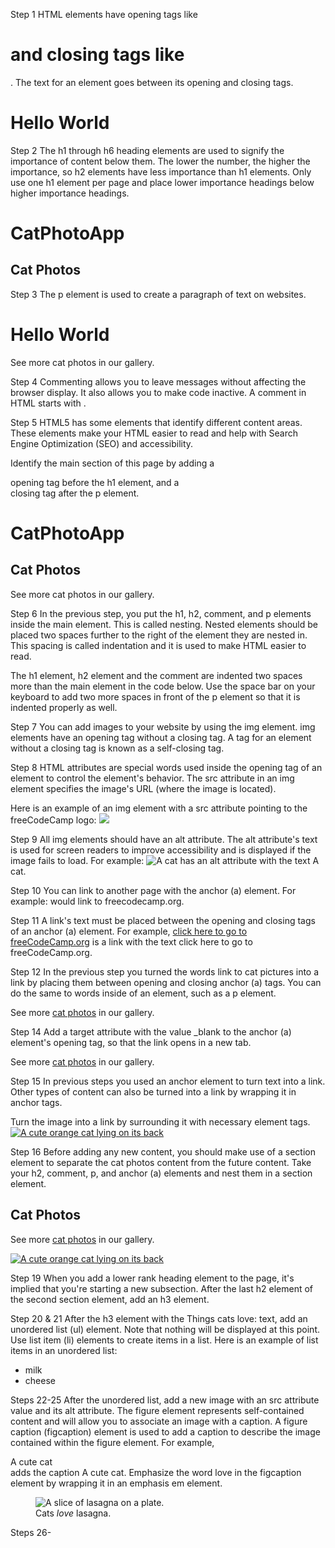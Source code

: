 Step 1 
HTML elements have opening tags like <h1> and closing tags like </h1>.
The text for an element goes between its opening and closing tags.
<html>
  <body>
    <h1>Hello World</h1>
  </body>
</html>

Step 2
The h1 through h6 heading elements are used to signify the importance of content below them. The lower the number, the higher the importance, so h2 elements have less importance than h1 elements. Only use one h1 element per page and place lower importance headings below higher importance headings.

<html>
  <body>
    <h1>CatPhotoApp</h1>
    <h2>Cat Photos</h2>
  </body>
</html>

Step 3
The p element is used to create a paragraph of text on websites. 

<body>
    <h1>Hello World</h1>
    <p>See more cat photos in our gallery.</p>
</body>

Step 4
Commenting allows you to leave messages without affecting the browser display. It also allows you to make code inactive. A comment in HTML starts with <!--, contains any number of lines of text, and ends with -->. 

Step 5 
HTML5 has some elements that identify different content areas. These elements make your HTML easier to read and help with Search Engine Optimization (SEO) and accessibility.

Identify the main section of this page by adding a <main> opening tag before the h1 element, and a </main> closing tag after the p element.

<main>
      <h1>CatPhotoApp</h1>
      <h2>Cat Photos</h2>
      <!-- TODO: Add link to cat photos -->
      <p>See more cat photos in our gallery.</p>
</main>

Step 6
In the previous step, you put the h1, h2, comment, and p elements inside the main element. This is called nesting. Nested elements should be placed two spaces further to the right of the element they are nested in. This spacing is called indentation and it is used to make HTML easier to read.

The h1 element, h2 element and the comment are indented two spaces more than the main element in the code below. Use the space bar on your keyboard to add two more spaces in front of the p element so that it is indented properly as well.

Step 7 
You can add images to your website by using the img element. img elements have an opening tag without a closing tag. A tag for an element without a closing tag is known as a self-closing tag.
<img>

Step 8
HTML attributes are special words used inside the opening tag of an element to control the element's behavior. The src attribute in an img element specifies the image's URL (where the image is located).

Here is an example of an img element with a src attribute pointing to the freeCodeCamp logo:
<img src="https://cdn.freecodecamp.org/platform/universal/fcc_secondary.svg">

Step 9
All img elements should have an alt attribute. The alt attribute's text is used for screen readers to improve accessibility and is displayed if the image fails to load. For example:
 <img src="cat.jpg" alt="A cat"> has an alt attribute with the text A cat.

Step 10
You can link to another page with the anchor (a) element. For example:
<a href='https://freecodecamp.org'></a> would link to freecodecamp.org.

Step 11
A link's text must be placed between the opening and closing tags of an anchor (a) element. For example, <a href="https://www.freecodecamp.org">click here to go to freeCodeCamp.org</a> is a link with the text click here to go to freeCodeCamp.org.

Step 12
In the previous step you turned the words link to cat pictures into a link by placing them between opening and closing anchor (a) tags. You can do the same to words inside of an element, such as a p element.

<p>See more <a href="https://freecatphotoapp.com">cat photos</a> in our gallery.</p>

Step 14
Add a target attribute with the value _blank to the anchor (a) element's opening tag, so that the link opens in a new tab.

<p>See more <a href="https://freecatphotoapp.com" target="_blank">cat photos</a> in our gallery.</p>

Step 15
In previous steps you used an anchor element to turn text into a link. Other types of content can also be turned into a link by wrapping it in anchor tags.

Turn the image into a link by surrounding it with necessary element tags. 
<a href="https://freecatphotoapp.com"><img src="https://cdn.freecodecamp.org/curriculum/cat-photo-app/relaxing-cat.jpg" alt="A cute orange cat lying on its back"></a> 

Step 16
Before adding any new content, you should make use of a section element to separate the cat photos content from the future content.
Take your h2, comment, p, and anchor (a) elements and nest them in a section element.

<section>
  <h2>Cat Photos</h2>
  <!--TODO: Add link to cat photos-->
  <p>See more <a href="https://freecatphotoapp.com" target="_blank">cat photos</a> in our gallery.</p>
  <a href="https://freecatphotoapp.com"><img src="https://cdn.freecodecamp.org/curriculum/cat-photo-app/relaxing-cat.jpg" alt="A cute orange cat lying on its back"></a> 
</section>

Step 19
When you add a lower rank heading element to the page, it's implied that you're starting a new subsection.
After the last h2 element of the second section element, add an h3 element.

Step 20 & 21
After the h3 element with the Things cats love: text, add an unordered list (ul) element. Note that nothing will be displayed at this point.
Use list item (li) elements to create items in a list. Here is an example of list items in an unordered list:

<ul>
  <li>milk</li>
  <li>cheese</li>
</ul>

Steps 22-25
After the unordered list, add a new image with an src attribute value and its alt attribute.
The figure element represents self-contained content and will allow you to associate an image with a caption.
A figure caption (figcaption) element is used to add a caption to describe the image contained within the figure element. For example, <figcaption>A cute cat</figcaption> adds the caption A cute cat.
Emphasize the word love in the figcaption element by wrapping it in an emphasis em element.

<figure>
    <img src="https://cdn.freecodecamp.org/curriculum/cat-photo-app/lasagna.jpg" alt="A slice of lasagna on a plate.">
    <figcaption>Cats <em>love</em> lasagna.</figcaption>
</figure>

Steps 26-